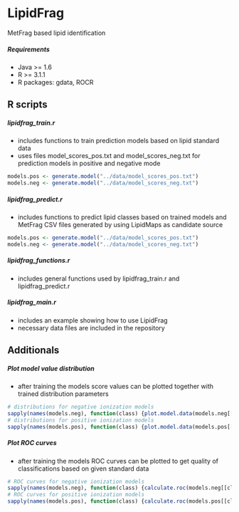 LipidFrag
=========

MetFrag based lipid identification

##### Requirements
- Java >= 1.6
- R >= 3.1.1
- R packages: gdata, ROCR

R scripts
---------

##### lipidfrag_train.r
- includes functions to train prediction models based on lipid standard data
- uses files model_scores_pos.txt and model_scores_neg.txt for prediction models in positive and negative mode

```R
models.pos <- generate.model("../data/model_scores_pos.txt")
models.neg <- generate.model("../data/model_scores_neg.txt")
```

##### lipidfrag_predict.r
- includes functions to predict lipid classes based on trained models and MetFrag CSV files generated by using LipidMaps as candidate source

```R
models.pos <- generate.model("../data/model_scores_pos.txt")
models.neg <- generate.model("../data/model_scores_neg.txt")
```

##### lipidfrag_functions.r
- includes general functions used by lipidfrag_train.r and lipidfrag_predict.r

##### lipidfrag_main.r
- includes an example showing how to use LipidFrag
- necessary data files are included in the repository

Additionals
-----------

##### Plot model value distribution
- after training the models score values can be plotted together with trained distribution parameters
```R
# distributions for negative ionization models
sapply(names(models.neg), function(class) {plot.model.data(models.neg[[class]], main = paste("Distribution of ", class, " (neg)", sep=""))})
# distributions for positive ionization models
sapply(names(models.pos), function(class) {plot.model.data(models.pos[[class]], main = paste("Distribution of ", class, " (pos)", sep=""))})
```


##### Plot ROC curves
- after training the models ROC curves can be plotted to get quality of classifications based on given standard data

```R
# ROC curves for negative ionization models
sapply(names(models.neg), function(class) {calculate.roc(models.neg[[class]]$data_fg, models.neg[[class]]$data_bg, main = paste("ROC of ", class, " (neg)", sep=""))})
# ROC curves for positive ionization models
sapply(names(models.pos), function(class) {calculate.roc(models.pos[[class]]$data_fg, models.pos[[class]]$data_bg, main = paste("ROC of ", class, " (pos)", sep=""))})
```
